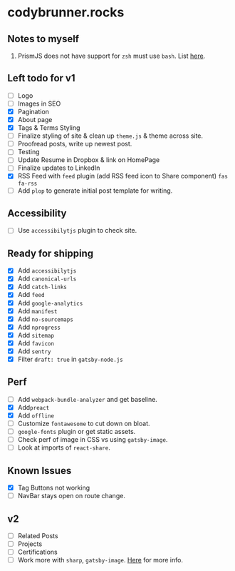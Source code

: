 # codybrunner.rocks

## Notes to myself

1. PrismJS does not have support for `zsh` must use `bash`. List [here](http://prismjs.com/#languages-list).

## Left todo for v1

* [ ] Logo
* [ ] Images in SEO
* [x] Pagination
* [x] About page
* [x] Tags & Terms Styling
* [ ] Finalize styling of site & clean up `theme.js` & theme across site.
* [ ] Proofread posts, write up newest post.
* [ ] Testing
* [ ] Update Resume in Dropbox & link on HomePage
* [ ] Finalize updates to LinkedIn
* [x] RSS Feed with `feed` plugin (add RSS feed icon to Share component) `fas fa-rss`
* [ ] Add `plop` to generate initial post template for writing.

## Accessibility

* [ ] Use `accessibilytjs` plugin to check site.

## Ready for shipping

* [x] Add `accessibilytjs`
* [x] Add `canonical-urls`
* [x] Add `catch-links`
* [x] Add `feed`
* [x] Add `google-analytics`
* [x] Add `manifest`
* [x] Add `no-sourcemaps`
* [x] Add `nprogress`
* [x] Add `sitemap`
* [x] Add `favicon`
* [x] Add `sentry`
* [x] Filter `draft: true` in `gatsby-node.js`

## Perf

* [ ] Add `webpack-bundle-analyzer` and get baseline.
* [x] Add`preact`
* [x] Add `offline`
* [ ] Customize `fontawesome` to cut down on bloat.
* [ ] `google-fonts` plugin or get static assets.
* [ ] Check perf of image in CSS vs using `gatsby-image`.
* [ ] Look at imports of `react-share`.

## Known Issues

* [x] Tag Buttons not working
* [ ] NavBar stays open on route change.

## v2

* [ ] Related Posts
* [ ] Projects
* [ ] Certifications
* [ ] Work more with `sharp`, `gatsby-image`. [Here](https://image-processing.gatsbyjs.org/) for more info.
